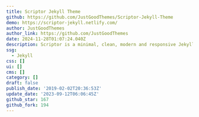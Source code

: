 ```yaml
---
title: Scriptor Jekyll Theme
github: https://github.com/JustGoodThemes/Scriptor-Jekyll-Theme
demo: https://scriptor-jekyll.netlify.com/
author: JustGoodThemes
author_link: https://github.com/JustGoodThemes
date: 2024-11-28T01:07:24.040Z
description: Scriptor is a minimal, clean, modern and responsive Jekyll theme for writers.
ssg:
  - Jekyll
css: []
ui: []
cms: []
category: []
draft: false
publish_date: '2019-02-02T20:36:53Z'
update_date: '2023-09-12T06:06:45Z'
github_star: 167
github_fork: 194
---
```

